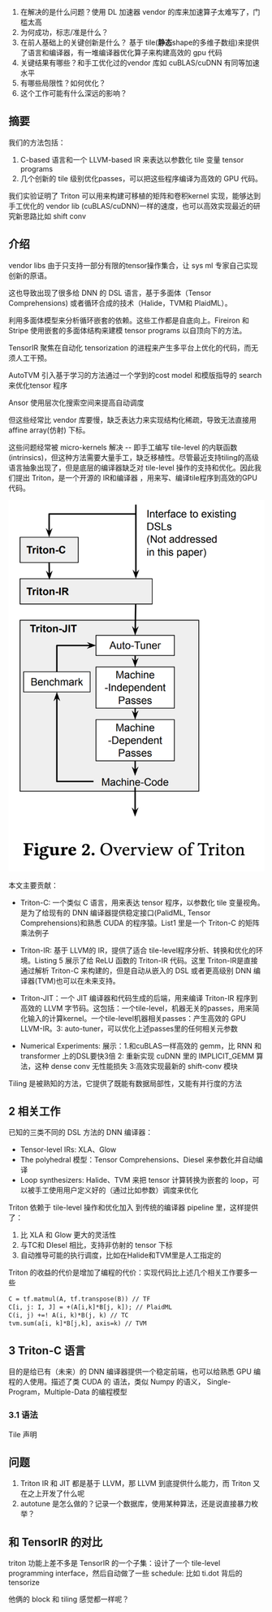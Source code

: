 1. 在解决的是什么问题？使用 DL 加速器 vendor 的库来加速算子太难写了，门槛太高
2. 为何成功，标志/准是什么？
3. 在前人基础上的关键创新是什么？ 基于 tile(**静态**shape的多维子数组)来提供了语言和编译器，有一堆编译器优化算子来构建高效的 gpu 代码
4. 关键结果有哪些？和手工优化过的vendor 库如 cuBLAS/cuDNN 有同等加速水平
5. 有哪些局限性？如何优化？
6. 这个工作可能有什么深远的影响？

## 摘要

我们的方法包括：

1. C-based 语言和一个 LLVM-based IR 来表达以参数化 tile 变量 tensor programs
2. 几个创新的 tile 级别优化passes，可以把这些程序编译为高效的 GPU 代码。

我们实验证明了 Triton 可以用来构建可移植的矩阵和卷积kernel 实现，能够达到手工优化的 vendor lib (cuBLAS/cuDNN)一样的速度，也可以高效实现最近的研究新思路比如 shift conv

## 介绍

vendor libs 由于只支持一部分有限的tensor操作集合，让 sys ml 专家自己实现创新的原语。

这也导致出现了很多给 DNN 的 DSL 语言，基于多面体（Tensor Comprehensions) 或者循环合成的技术（Halide，TVM和 PlaidML）。

利用多面体模型来分析循环嵌套的依赖。这些工作都是自底向上。Fireiron 和 Stripe 使用嵌套的多面体结构来建模 tensor programs 以自顶向下的方法。

TensorIR 聚焦在自动化 tensorization 的进程来产生多平台上优化的代码，而无须人工干预。

AutoTVM 引入基于学习的方法通过一个学到的cost model 和模版指导的 search 来优化tensor 程序

Ansor 使用层次化搜索空间来提高自动调度

但这些经常比 vendor 库要慢，缺乏表达力来实现结构化稀疏，导致无法直接用 affine array(仿射) 下标。

这些问题经常被 micro-kernels 解决 -- 即手工编写 tile-level 的内联函数(intrinsics)，但这种方法需要大量手工，缺乏移植性。尽管最近支持tiling的高级语言抽象出现了，但是底层的编译器缺乏对 tile-level 操作的支持和优化。因此我们提出 Triton，是一个开源的
IR和编译器 ，用来写、编译tile程序到高效的GPU代码。

![](imgs/triton-overview.png)

本文主要贡献：

* Triton-C: 一个类似 C 语言，用来表达 tensor 程序，以参数化 tile 变量视角。是为了给现有的 DNN 编译器提供稳定接口(PalidML, Tensor  Comprehensions)和熟悉 CUDA 的程序猿。List1 里是一个 Triton-C 的矩阵乘法例子

* Triton-IR: 基于 LLVM的 IR，提供了适合 tile-level程序分析、转换和优化的环境。Listing 5 展示了给 ReLU 函数的 Triton-IR 代码。这里 Triton-IR是直接通过解析 Triton-C 来构建的，但是自动从嵌入的 DSL 或者更高级别 DNN 编译器(TVM)也可以在未来支持。

* Triton-JIT：一个 JIT  编译器和代码生成的后端，用来编译 Triton-IR 程序到高效的 LLVM 字节码。这包括：一个tile-level，机器无关的passes，用来简化输入的计算kernel。一个tile-level机器相关passes：产生高效的 GPU LLVM-IR。3: auto-tuner，可以优化上述passes里的任何相关元参数

* Numerical Experiments: 展示：1.和cuBLAS一样高效的 gemm，比 RNN 和 transformer 上的DSL要快3倍 2: 重新实现 cuDNN 里的 IMPLICIT_GEMM 算法，这种 dense conv 无性能损失 3:高效实现最新的 shift-conv 模块

Tiling 是被熟知的方法，它提供了既能有数据局部性，又能有并行度的方法

## 2 相关工作

已知的三类不同的 DSL 方法的 DNN 编译器：
* Tensor-level IRs: XLA、Glow
* The polyhedral 模型：Tensor  Comprehensions、Diesel 来参数化并自动编译
* Loop synthesizers: Halide、TVM 来把 tensor 计算转换为嵌套的 loop，可以被手工使用用户定义好的（通过比如参数）调度来优化

Triton 依赖于 tile-level 操作和优化加入 到传统的编译器 pipeline 里，这样提供了：

1. 比 XLA 和 Glow 更大的灵活性
2. 与TC和 DIesel 相比，支持非仿射的 tensor 下标
3. 自动推导可能的执行调度，比如在Halide和TVM里是人工指定的

Triton 的收益的代价是增加了编程的代价：实现代码比上述几个相关工作要多一些

```
C = tf.matmul(A, tf.transpose(B)) // TF
C[i, j: I, J] = +(A[i,k]*B[j, k]); // PlaidML
C(i, j) +=! A(i, k)*B(j, k) // TC
tvm.sum(a[i, k]*B[j,k], axis=k) // TVM
```
## 3 Triton-C 语言
目的是给已有（未来）的 DNN 编译器提供一个稳定前端，也可以给熟悉 GPU 编程的人使用。描述了类 CUDA 的 语法，类似 Numpy 的语义， Single-Program，Multiple-Data 的编程模型

### 3.1 语法
Tile 声明

## 问题
1. Triton IR 和 JIT 都是基于 LLVM，那 LLVM 到底提供什么能力，而 Triton 又在之上开发了什么呢
2. autotune 是怎么做的？记录一个数据库，使用某种算法，还是说直接暴力枚举？

## 和 TensorIR 的对比

triton 功能上差不多是 TensorIR 的一个子集：设计了一个 tile-level programming interface，然后自动做了一些 schedule: 比如 ti.dot 背后的 tensorize

他俩的 block 和 tiling 感觉都一样呢？

